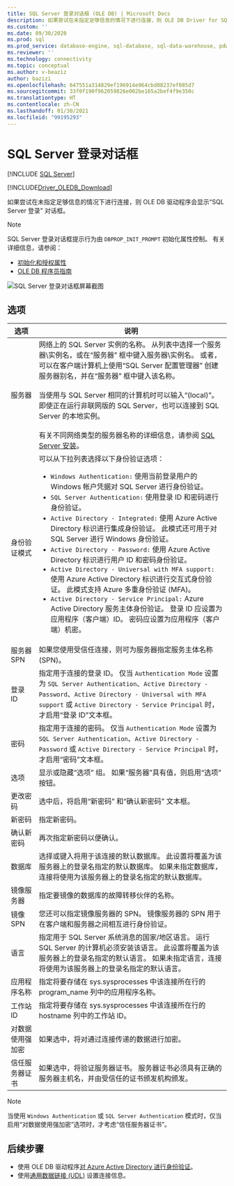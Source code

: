 ```yaml
---
title: SQL Server 登录对话框 (OLE DB) | Microsoft Docs
description: 如果尝试在未指定足够信息的情况下进行连接，则 OLE DB Driver for SQL Server 会提示你“SQL Server 登录”对话框。
ms.custom: ''
ms.date: 09/30/2020
ms.prod: sql
ms.prod_service: database-engine, sql-database, sql-data-warehouse, pdw
ms.reviewer: ''
ms.technology: connectivity
ms.topic: conceptual
ms.author: v-beaziz
author: bazizi
ms.openlocfilehash: 647551a314829ef196914e964cbd08237ef085d7
ms.sourcegitcommit: 33f0f190f962059826e002be165a2bef4f9e350c
ms.translationtype: HT
ms.contentlocale: zh-CN
ms.lasthandoff: 01/30/2021
ms.locfileid: "99195293"
---
```

# <a name="sql-server-login-dialog-box"></a>SQL Server 登录对话框
[!INCLUDE [SQL Server](../../../includes/applies-to-version/sql-asdb-asdbmi-asa-pdw.md)]

[!INCLUDE[Driver_OLEDB_Download](../../../includes/driver_oledb_download.md)]

如果尝试在未指定足够信息的情况下进行连接，则 OLE DB 驱动程序会显示“SQL Server 登录”  对话框。

> [!NOTE]  
> SQL Server 登录对话框提示行为由 `DBPROP_INIT_PROMPT` 初始化属性控制。 有关详细信息，请参阅：
> - [初始化和授权属性](../ole-db-data-source-objects/initialization-and-authorization-properties.md)
> - [OLE DB 程序员指南](/previous-versions/windows/desktop/ms714342(v=vs.85))

![SQL Server 登录对话框屏幕截图](../media/sql-server-login-dialog.png)

## <a name="options"></a>选项
|选项|说明|
|---   |---        |
|服务器|网络上的 SQL Server 实例的名称。 从列表中选择一个服务器\实例名，或在“服务器”  框中键入服务器\实例名。 或者，可以在客户端计算机上使用“SQL Server 配置管理器”  创建服务器别名，并在“服务器”  框中键入该名称。 <br/><br/>当使用与 SQL Server 相同的计算机时可以输入“(local)”。 即使正在运行非联网版的 SQL Server，也可以连接到 SQL Server 的本地实例。<br/><br/>有关不同网络类型的服务器名称的详细信息，请参阅 [SQL Server 安装](../../../database-engine/install-windows/install-sql-server.md)。|
|身份验证模式|可以从下拉列表选择以下身份验证选项：<br/><ul><li>`Windows Authentication:` 使用当前登录用户的 Windows 帐户凭据对 SQL Server 进行身份验证。</li><li>`SQL Server Authentication:` 使用登录 ID 和密码进行身份验证。</li><li>`Active Directory - Integrated:` 使用 Azure Active Directory 标识进行集成身份验证。 此模式还可用于对 SQL Server 进行 Windows 身份验证。</li><li>`Active Directory - Password:` 使用 Azure Active Directory 标识进行用户 ID 和密码身份验证。</li><li>`Active Directory - Universal with MFA support:` 使用 Azure Active Directory 标识进行交互式身份验证。 此模式支持 Azure 多重身份验证 (MFA)。</li><li>`Active Directory - Service Principal:` Azure Active Directory 服务主体身份验证。 登录 ID 应设置为应用程序（客户端）ID。 密码应设置为应用程序（客户端）机密。</li></ul>|
|服务器 SPN|如果您使用受信任连接，则可为服务器指定服务主体名称 (SPN)。|
|登录 ID|指定用于连接的登录 ID。 仅当 `Authentication Mode` 设置为 `SQL Server Authentication`、`Active Directory - Password`、`Active Directory - Universal with MFA support` 或 `Active Directory - Service Principal` 时，才启用“登录 ID”文本框。|
|密码|指定用于连接的密码。 仅当 `Authentication Mode` 设置为 `SQL Server Authentication`、`Active Directory - Password` 或 `Active Directory - Service Principal` 时，才启用“密码”文本框。|
|选项|显示或隐藏“选项”  组。 如果“服务器”具有值，则启用“选项”   按钮。|
|更改密码|选中后，将启用“新密码”  和“确认新密码”  文本框。|
|新密码|指定新密码。|
|确认新密码|再次指定新密码以便确认。|
|数据库|选择或键入将用于该连接的默认数据库。 此设置将覆盖为该服务器上的登录名指定的默认数据库。 如果未指定数据库，连接将使用为该服务器上的登录名指定的默认数据库。|
|镜像服务器|指定要镜像的数据库的故障转移伙伴的名称。|
|镜像 SPN|您还可以指定镜像服务器的 SPN。 镜像服务器的 SPN 用于在客户端和服务器之间相互进行身份验证。|
|语言|指定用于 SQL Server 系统消息的国家/地区语言。 运行 SQL Server 的计算机必须安装该语言。 此设置将覆盖为该服务器上的登录名指定的默认语言。 如果未指定语言，连接将使用为该服务器上的登录名指定的默认语言。|
|应用程序名称|指定将要存储在 sys.sysprocesses 中该连接所在行的 program_name 列中的应用程序名称。|
|工作站 ID|指定将要存储在 sys.sysprocesses 中该连接所在行的 hostname 列中的工作站 ID。|
|对数据使用强加密|如果选中，将对通过连接传递的数据进行加密。|
|信任服务器证书|如果选中，将验证服务器证书。 服务器证书必须具有正确的服务器主机名，并由受信任的证书颁发机构颁发。|

> [!NOTE]  
> 当使用 `Windows Authentication` 或 `SQL Server Authentication` 模式时，仅当启用“对数据使用强加密”选项时，才考虑“信任服务器证书”。

## <a name="next-steps"></a>后续步骤
- 使用 OLE DB 驱动程序[对 Azure Active Directory 进行身份验证](../features/using-azure-active-directory.md)。
- 使用[通用数据链接 (UDL)](data-link-pages.md) 设置连接信息。